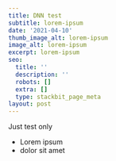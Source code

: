 ```yaml
---
title: DNN test
subtitle: lorem-ipsum
date: '2021-04-10'
thumb_image_alt: lorem-ipsum
image_alt: lorem-ipsum
excerpt: lorem-ipsum
seo:
  title: ''
  description: ''
  robots: []
  extra: []
  type: stackbit_page_meta
layout: post
---
```

Just test only

*   Lorem ipsum
*   dolor sit amet
